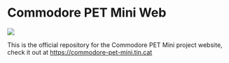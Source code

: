 # Commodore PET Mini Web

<a href="https://cherrycake.io" title="Powered by Cherrycake"><img src="https://cherrycake.io/powered_by_cherrycake.svg"/></a>

This is the official repository for the Commodore PET Mini project website, check it out at https://commodore-pet-mini.tin.cat